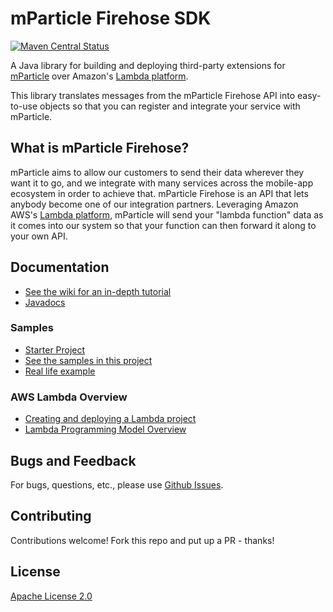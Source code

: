 # mParticle Firehose SDK

[![Maven Central Status](https://maven-badges.herokuapp.com/maven-central/com.mparticle/java-sdk/badge.svg?style=flat-square)](https://search.maven.org/#search%7Cga%7C1%7Cmparticle)

A Java library for building and deploying third-party extensions for [mParticle](https://www.mparticle.com) over Amazon's [Lambda platform](https://aws.amazon.com/lambda/).

This library translates messages from the mParticle Firehose API into easy-to-use objects so that you can register and integrate your service with mParticle.

## What is mParticle Firehose?

mParticle aims to allow our customers to send their data wherever they want it to go, and we integrate with many services across the mobile-app ecosystem in order to achieve that. mParticle Firehose is an API that lets anybody become one of our integration partners. Leveraging Amazon AWS's [Lambda platform](https://aws.amazon.com/lambda/), mParticle will send your "lambda function" data as it comes into our system so that your function can then forward it along to your own API.

## Documentation

- [See the wiki for an in-depth tutorial](https://github.com/mParticle/mparticle-firehose-java-sdk/wiki)
- [Javadocs](http://docs.mparticle.com/includes/java-sdk-javadocs/index.html)

### Samples

- [Starter Project](https://github.com/mParticle/lambda-extension-sample) 
- [See the samples in this project](https://github.com/mParticle/mparticle-sdk-java/tree/master/mparticle-firehose-java-sdk)
- [Real life example](https://github.com/mParticle/lambda-iterable)

### AWS Lambda Overview

- [Creating and deploying a Lambda project](http://docs.aws.amazon.com/lambda/latest/dg/java-gs.html) 
- [Lambda Programming Model Overview](http://docs.aws.amazon.com/lambda/latest/dg/java-programming-model.html)

## Bugs and Feedback

For bugs, questions, etc., please use [Github Issues](https://github.com/mParticle/mparticle-firehose-java-sdk/issues).

## Contributing

Contributions welcome! Fork this repo and put up a PR - thanks!

## License

[Apache License 2.0](http://www.apache.org/licenses/LICENSE-2.0)
